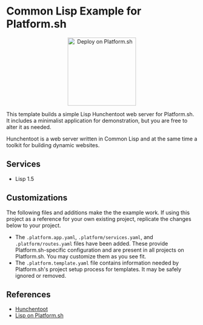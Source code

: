 # Common Lisp Example for Platform.sh

<p align="center">
<a href="https://console.platform.sh/projects/create-project?template=https://raw.githubusercontent.com/platformsh/template-builder/master/templates/lisp/.platform.template.yaml&utm_content=lisp&utm_source=github&utm_medium=button&utm_campaign=deploy_on_platform">
    <img src="https://platform.sh/images/deploy/lg-blue.svg" alt="Deploy on Platform.sh" width="180px" />
</a>
</p>

This template builds a simple Lisp Hunchentoot web server for Platform.sh.  It includes a minimalist application  for demonstration, but you are free to alter it as needed.

Hunchentoot is a web server written in Common Lisp and at the same time a toolkit for building dynamic websites.

## Services

* Lisp 1.5

## Customizations

The following files and additions make the the example work.  If using this project as a reference for your own existing project, replicate the changes below to your project.

* The `.platform.app.yaml`, `.platform/services.yaml`, and `.platform/routes.yaml` files have been added.  These provide Platform.sh-specific configuration and are present in all projects on Platform.sh.  You may customize them as you see fit.
* The `.platform.template.yaml` file contains information needed by Platform.sh's project setup process for templates.  It may be safely ignored or removed.


## References

* [Hunchentoot](https://edicl.github.io/hunchentoot/)
* [Lisp on Platform.sh](https://docs.platform.sh/languages/lisp.html)

